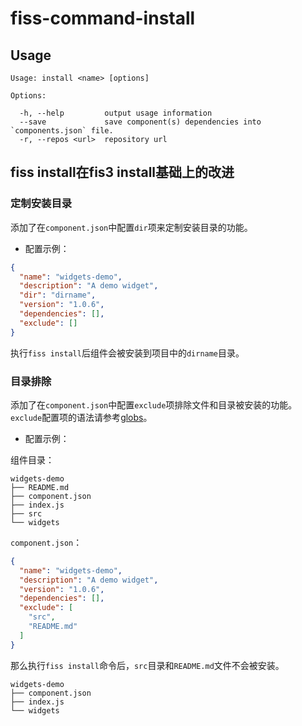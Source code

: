 # fiss-command-install

## Usage

    Usage: install <name> [options]

    Options:

      -h, --help         output usage information
      --save             save component(s) dependencies into `components.json` file.
      -r, --repos <url>  repository url

## fiss install在fis3 install基础上的改进
### 定制安装目录
添加了在`component.json`中配置`dir`项来定制安装目录的功能。
+ 配置示例：
```json
{
  "name": "widgets-demo",
  "description": "A demo widget",
  "dir": "dirname",
  "version": "1.0.6",
  "dependencies": [],
  "exclude": []
}
```
执行`fiss install`后组件会被安装到项目中的`dirname`目录。
### 目录排除
添加了在`component.json`中配置`exclude`项排除文件和目录被安装的功能。`exclude`配置项的语法请参考[globs](https://github.com/isaacs/minimatch#usage)。
+ 配置示例： 

组件目录：
```
widgets-demo
├── README.md
├── component.json
├── index.js
├── src
└── widgets
```
`component.json`：
```json
{
  "name": "widgets-demo",
  "description": "A demo widget",
  "version": "1.0.6",
  "dependencies": [],
  "exclude": [
    "src",
    "README.md"
  ]
}
```
那么执行`fiss install`命令后，`src`目录和`README.md`文件不会被安装。
```
widgets-demo
├── component.json
├── index.js
└── widgets
```
